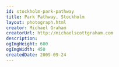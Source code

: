 ```yaml
---
id: stockholm-park-pathway
title: Park Pathway, Stockholm
layout: photograph.html
creator: Michael Graham
creatorUrl: http://michaelscottgraham.com
description:
ogImgHeight: 600
ogImgWidth: 450
createdDate: 2009-09-24
---
```

